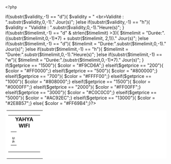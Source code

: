 
																														<?php
if(substr($validity,-1) == "d"){
  $validity = "   <br>Validité : ".substr($validity,0,-1)." Jour(s)";
}else if(substr($validity,-1) == "h"){
  $validity = "Validité : ".substr($validity,0,-1)."Heure(s)";
}
if(substr($timelimit,-1) == "d" & strlen($timelimit) >3){
  $timelimit = "Durée:".((substr($timelimit,0,-1)*7) +  substr($timelimit, 2,1))." Jour(s)";
}else if(substr($timelimit,-1) == "d"){
  $timelimit = "Durée:".substr($timelimit,0,-1)." Jour(s)";
}else if(substr($timelimit,-1) == "h"){
  $timelimit = "Durée:".substr($timelimit,0,-1)."Heure(s)";
}else if(substr($timelimit,-1) == "w"){
  $timelimit = "Durée:".(substr($timelimit,0,-1)*7)." Jour(s)";
}	            	            
if($getprice == "1500"){ $color = "#F9CD6A";} 
elseif($getprice == "200"){ $color = "#FF0000";}
elseif($getprice == "500"){ $color = "#800000";}
elseif($getprice == "700"){ $color = "#FFFF00";}
elseif($getprice == "1000"){ $color = "#808000";}
elseif($getprice == "1500"){ $color = "#0000FF";}
elseif($getprice == "2000"){ $color = "#FF00FF";}
elseif($getprice == "3000"){ $color = "#C0C0C0";}
elseif($getprice == "5000"){ $color = "#AC92EC";}
elseif($getprice == "13000"){ $color = "#2E8B57";}
else{ $color = "#FF69B4";}?>  
<!--mks-mulai-->
<table class="voucher" style="background:#FFF;margin: 1px;border: 1px solid <?php echo $color ?>; border-radius: 5px;">
<tbody>
<tr>
<td style="text-align: center; ">
</tr>
<tr>
<td>
<table style=" text-align: center; width: 100px;">
<tbody>	
<P style=" margin-top:-10px;margin-bottom:5px"></P>
<tr>
<td colspan="2" style="font-weight:bold;">YAHYA WIFI</td>
</tr>
<td>
<table style="width:100%;"> 
<?php if($usermode == "vc"){?>
<tr>
<tr style="color: #444;text-align: center; font-size: 12px; font-weight:bold;">
<p style=" margin-top:-13px;margin-bottom:5px"> 
<td ><?php echo $price;?></td>
<tr style="color: #333;font-weight:bold; font-size: 12px;">
<td style="background:<?php echo $color ?>;width:100%; border: 1px solid <?php echo $color ?>;border-radius: 5px;text-align: center;"><?php echo $username;?></td>
</tr>
<?php }elseif($usermode == "up"){?>
<tr>
<tr style="color: #444;text-align: center; font-size: 12px; font-weight:bold;">
<p style=" margin-top:-13px;margin-bottom:5px"> 
<td ><?php echo $price;?></td>
</tr>
<tr style="color: #333;font-weight:bold; font-size: 9px;">
<td style="background:#FFF;width:100%; border: 1px solid <?php echo $color ?>;border-radius: 5px;text-align: center;">U: <?php echo $username;?><br>
P: <?= $password; ?></td>
</tr> 
<?php }?> 
</tr> 
<td colspan="2" style="border-radius: 5px;text-align: center; font-weight:bold;font-size: 6px; position: relative;">
  <P style="margin-top:-10px;margin-bottom:5px"></P>
	 <?php echo $validity; ?>
	<P style="margin-top:-10px;margin-bottom:5px"></P>
  <span style="position: absolute; top: 0; right: 0; font-size: 10px; color: <?php echo $color; ?>; font-weight: bold;">
        <?= $num; ?>
  </span>
</td>
</table>	
</tr>	
</td>
</tr>
</tbody>
</table>
</td>
</tr>
</tbody>
</table>		        	        	        	        	        	        	        	        	        	        	        	        	        	        	        	      

